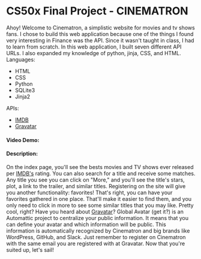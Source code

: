# CS50x Final Project - CINEMATRON
Ahoy! Welcome to Cinematron, a simplistic website for movies and tv shows fans.
I chose to build this web application because one of the things I found very interesting in Finance was the API. Since it wasn't taught in class, I had to learn from scratch. In this web application, I built seven different API URLs. I also expanded my knowledge of python, jinja, CSS, and HTML.
Languages:
- HTML
- CSS
- Python
- SQLite3
- Jinja2

APIs:
- [IMDB](https://imdb-api.com/api)
- [Gravatar](https://en.gravatar.com/site/implement)

#### Video Demo:
#### Description:
On the index page, you'll see the bests movies and TV shows ever released per [IMDB's](https://www.imdb.com/) rating.
You can also search for a title and receive some matches. Any title you see you can click on "More," and you'll see the title's stars, plot, a link to the trailer, and similar titles.
Registering on the site will give you another functionality: favorites! That's right, you can have your favorites gathered in one place. That'll make it easier to find them, and you only need to click in more to see some similar titles that you may like. Pretty cool, right?
Have you heard about [Gravatar](https://en.gravatar.com/)? Global Avatar (get it?) is an Automattic project to centralize your public information. It means that you can define your avatar and which information will be public. This information is automatically recognized by Cinematron and big brands like WordPress, GitHub, and Slack. Just remember to register on Cinematron with the same email you are registered with at Gravatar.
Now that you're suited up, let's sail!
